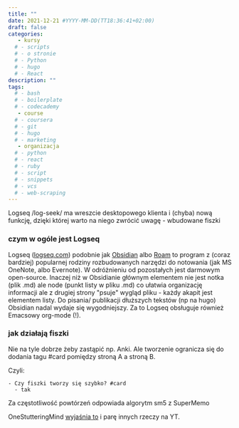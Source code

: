 ```yaml
---
title: ""
date: 2021-12-21 #YYYY-MM-DD(TT18:36:41+02:00)
draft: false
categories:
   - kursy
  # - scripts
  # - o stronie
  # - Python
  # - hugo
  # - React
description: ""
tags:
  # - bash
  # - boilerplate
  # - codecademy
   - course
  # - coursera
  # - git
  # - hugo
  # - marketing
   - organizacja
  # - python
  # - react
  # - ruby
  # - script
  # - snippets
  # - vcs
  # - web-scraping
---
```

Logseq /log-seek/ ma wreszcie desktopowego klienta i (chyba) nową funkcję, dzięki której warto na niego zwrócić uwagę - wbudowane fiszki

### czym w ogóle jest Logseq

Logseq ([logseq.com](https://logseq.com/)) podobnie jak [Obsidian](https://obsidian.md/) albo [Roam](https://roamresearch.com/) to program z (coraz bardziej) popularnej rodziny rozbudowanych narzędzi do notowania (jak MS OneNote, albo Evernote). W odróżnieniu od pozostałych jest darmowym open-source. Inaczej niż w Obsidianie głównym elementem nie jest notka (plik .md) ale node (punkt listy w pliku .md) co ułatwia organizację informacji ale z drugiej strony "psuje" wygląd pliku - każdy akapit jest elementem listy. Do pisania/ publikacji dłuższych tekstów (np na hugo) Obsidian nadal wydaje się wygodniejszy. Za to Logseq obsługuje również Emacsowy org-mode (!). 

### jak działają fiszki

Nie na tyle dobrze żeby zastąpić np. Anki. Ale tworzenie ogranicza się do dodania tagu #card pomiędzy stroną A a stroną B.

Czyli:

```code
- Czy fiszki tworzy się szybko? #card
  - tak
```
Za częstotliwość powtórzeń odpowiada algorytm sm5 z SuperMemo

OneStutteringMind [wyjaśnia to](https://www.youtube.com/watch?v=zyFcvET62PY) i parę innych rzeczy na YT.